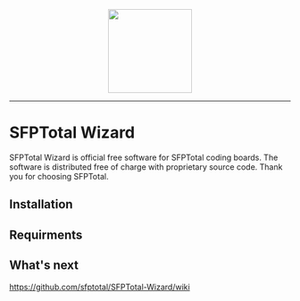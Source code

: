 <center><img src="https://labs.sfptotal.com/images/sfptotal_logotype.png" align=center width=150></center>
<hr>

# SFPTotal Wizard

SFPTotal Wizard is official free software for SFPTotal coding boards.
The software is distributed free of charge with proprietary source code.
Thank you for choosing SFPTotal.

## Installation

## Requirments

## What's next

https://github.com/sfptotal/SFPTotal-Wizard/wiki
